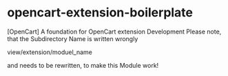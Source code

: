 # opencart-extension-boilerplate
[OpenCart] A foundation for OpenCart extension Development
Please note, that the Subdirectory Name is written wrongly

view/extension/moduel_name 

and needs to be rewritten, to make this Module work!
